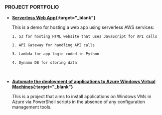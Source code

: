 
### PROJECT PORTFOLIO

- **[Serverless Web App](https://eh-serverless-webapp-proj1.s3.ap-southeast-2.amazonaws.com/index.html){:target="_blank"}**

   This is a demo for hosting a web app using serverless AWS services:
      
      1. S3 for hosting HTML website that uses JavaScript for API calls

      2. API Gateway for handling API calls
      
      3. Lambda for app logic coded in Python
      
      4. Dynamo DB for storing data

&nbsp;

- **[Automate the deployment of applications to Azure Windows Virtual Machines](./projects/deploy_app_to_azure_vms){:target="_blank"}**

   This is a project that aims to install applications on Windows VMs in Azure via PowerShell scripts in the absence of any configuration management tools.


